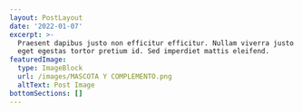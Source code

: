```yaml
---
layout: PostLayout
date: '2022-01-07'
excerpt: >-
  Praesent dapibus justo non efficitur efficitur. Nullam viverra justo arcu,
  eget egestas tortor pretium id. Sed imperdiet mattis eleifend.
featuredImage:
  type: ImageBlock
  url: /images/MASCOTA Y COMPLEMENTO.png
  altText: Post Image
bottomSections: []
---
```

